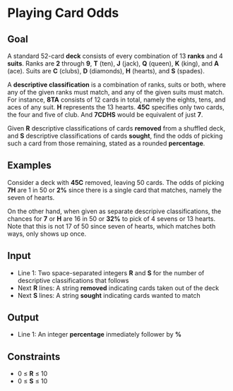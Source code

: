 # Playing Card Odds

## Goal

A standard 52-card **deck** consists of every combination of 13 **ranks** and 4
**suits**. Ranks are **2** through **9**, **T** (ten), **J** (jack), **Q**
(queen), **K** (king), and **A** (ace). Suits are **C** (clubs), **D**
(diamonds), **H** (hearts), and **S** (spades).

A **descriptive classification** is a combination of ranks, suits or both, where
any of the given ranks must match, and any of the given suits must match. For
instance, **8TA** consists of 12 cards in total, namely the eights, tens, and
aces of any suit. **H** represents the 13 hearts. **45C** specifies only two
cards, the four and five of club. And **7CDHS** would be equivalent of just
**7**.

Given **R** descriptive classifications of cards **removed** from a shuffled
deck, and **S** descriptive classifications of cards **sought**, find the odds
of picking such a card from those remaining, stated as a rounded **percentage**.

## Examples

Consider a deck with **45C** removed, leaving 50 cards. The odds of picking
**7H** are 1 in 50 or **2%** since there is a single card that matches, namely
the seven of hearts.

On the other hand, when given as separate descripive classifications, the
chances for **7** or **H** are 16 in 50 or **32%** to pick of 4 sevens or 13
hearts. Note that this is not 17 of 50 since seven of hearts, which matches both
ways, only shows up once.

## Input

-   Line 1: Two space-separated integers **R** and **S** for the number of
    descriptive classifications that follows
-   Next **R** lines: A string **removed** indicating cards taken out of the
    deck
-   Next **S** lines: A string **sought** indicating cards wanted to match

## Output

-   Line 1: An integer **percentage** inmediately follower by **%**

## Constraints

-   0 &leq; **R** &leq; 10
-   0 &leq; **S** &leq; 10
